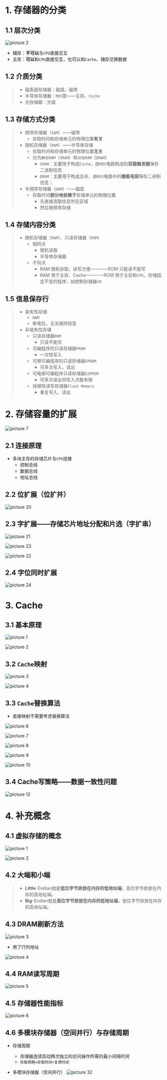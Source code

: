 # 1. 存储器的分类
## 1.1 层次分类

![picture 2](../assets/e3ee0b01baac75df9aec2ccb55393bbb0bee2c8b15674ad2531b7a9bcb78cd16.png)  
- 辅存：**不可以**与`CPU`直接交互
- 主存：**可以**和`CPU`直接交互，也可以和`Cache`、辅存交换数据

## 1.2 介质分类
> - 磁表面存储器：磁盘、磁带
> - 半导体存储器：`MOS`管——主存、`Cache`
> - 光存储器：光盘

## 1.3 存储方式分类
> - 顺序存储器（`SAM`）——磁带
>   - 存取时间和存储单元的物理位置**有关**
> - 随机存储器（`RAM`）——半导体存储
>   - 存取时间和存储单元的物理位置**无关**
>   - 分为`静态RAM`（`SRAM`）和`动态RAM`（`DRAM`）
>       - `SRAM`：主要用于构成`Cache`，由`MOS`电路构成的**双稳触发器**保存二进制信息
>       - `DRAM`：主要用于构成主存，由`MOS`电路中的**栅极电容**保存二进制信息；
> - 半顺序存储器（`DAM`）——磁盘
>   - 存取时间**部分地依赖于**存储单元的物理位置
>       - 先直接选取信息所在区域
>       - 然后按顺序存储
> 


## 1.4 存储内容分类
> - 随机存储器（`RAM`）、只读存储器（`ROM`）
>   - 相同点
>       - 随机读取
>       - 半导体存储器
>   - 不同点
>       - RAM 随机存取，读写方便————ROM 只能读不能写
>       - RAM 用于主存、Cache————ROM 用于主存和`CPU`，存储固定不变的程序，如控制存储器`CM`

## 1.5 信息保存行
> - 易失性存储
>   - `RAM`
>   - 断电后，无法保持信息
> - 非易失性存储
>   - 只读存储器`ROM`
>       - 只读不能写
>    - 可编程序的只读存储器`PROM`
>      - 一次性写入
>    - 可擦可编程序的只读存储器`EPROM`
>       - 可多次写入、读出
>   - 可电擦可编程序只读存储器`E2PROM`
>     - 可多次读出但写入次数有限
>   - 快擦除读写存储器`Flash Memory`
>     - 重复写入、读出

# 2. 存储容量的扩展

![picture 7](../assets/9bf58b72b5a6b79f617bd9d99a9c9a577850ba4235711490f0e647fcd2245bed.png)  


## 2.1 连接原理
- 多块主存的存储芯片与`CPU`连接
   - 控制总线
   - 数据总线
   - 地址总线

## 2.2 位扩展（位扩并）
![picture 20](../assets/a6077193fff4d1014cf871d17d12fe25699d7ea562109ad90907c6970689708e.png)  

## 2.3 字扩展——存储芯片地址分配和片选（字扩串）

![picture 21](../assets/cd60f7398922afe4f219f97f1e9396a64305bdf187b1e97ca0bea2199464a1f1.png)  


![picture 23](../assets/4fa75d16f3c41ea7a5ae5d36fc13fa80dc7b05a92a1335ddb03d5faf73a333bf.png)  

![picture 22](../assets/3679b56e7385919b84459b716b14e882ecb7ce67549d0fcd000fa6f60f873b5d.png)  

## 2.4 字位同时扩展

![picture 24](../assets/1ec7014013d6d473e7a63e50d4ea8d2c837aa1e485d73a4fbde9bc104a37ced0.png)  



# 3. Cache

## 3.1 基本原理
![picture 1](../assets/8f5d55fa52d242f692dabd72385079244ce558731b29b998b61e9bf195c8d1a1.png)  

![picture 2](../assets/db406dc8f50e62208cd8204634b889b162bc74df25dcc38f45d0923e69d09170.png)  


## 3.2 `Cache`映射


![picture 3](../assets/8f101fc6c2465bb243552365b510345ef356d75e154785d3d779a1c0351e6b5d.png)  

![picture 4](../assets/2d0c21b2a40946486beafd907669793e21e5b2b6a487905a6e5000f4bec9d283.png)  

## 3.3 `Cache`替换算法

- 直接映射不需要考虑替换算法

![picture 6](../assets/6bcd65fb1dade7b51bc6e4fda3d3fb70ba050b340347f970e35dda8ec79cd612.png)  

![picture 7](../assets/90abb8a4d5a979b3f3bb8c16851bfc6e49c3cc6059ac8f3fe1fd4812932f9047.png)  


![picture 8](../assets/2df373176f421e9d28a60ee183e1539983ef810beea057626f5bd7c823d6843d.png)  

![picture 9](../assets/a0d3dd9fa0002b1ab6d1c8fb16ec996b1ab2094c6ece235184fbcfe35af7455b.png)  

![picture 10](../assets/adb8ea0c761d78dd44a9c99a01bae81834531c6d05aa0284bd1e63da3f6918ef.png)  


## 3.4 Cache写策略——数据一致性问题

 ![picture 12](../assets/ef90ceaa17c1dfebcd17f918e5499d3db19131e7bd78575c09f264f6e112e35a.png)  



# 4. 补充概念

## 4.1 虚拟存储的概念

![picture 1](../assets/226797fede2c8a0a8cc7bd7a465e88ff31ab7c6a988598e15393a04f358396e1.png)  

![picture 2](../assets/acbe1467dd8df88985d328a3680e9722d2bbfc7b144dec46f104814e3d77c451.png)  



## 4.2 大端和小端
>-  **Little**-Endian就是**低位字节排放在内存的低地址端**，高位字节排放在内存的高地址端。
>-  **Big**-Endian就是**高位字节排放在内存的低地址端**，低位字节排放在内存的高地址端。

## 4.3 DRAM刷新方法

![picture 3](../assets/86b5e12d1d2a64888b8c3438c25da9520bce25aa96ca51954ce598ffa6f803db.png)  

- 用了行列地址

![picture 4](../assets/6d2b1084e9b8eb357e9f6178299123bab95c5d6f8be3416329424a9f99f1280b.png)  


## 4.4 RAM读写周期

![picture 5](../assets/8343556ab4e65072630155972283568470eb5a2b6fb26b2db4f7d12108f13cb3.png)  


## 4.5 存储器性能指标

![picture 6](../assets/290cd86e9815f7b39e9659b3ff7d2d023ea250bbe41208e6848688bea3d2953f.png)  

## 4.6 多模块存储器（空间并行）与存储周期

- 存储周期
  - 存储器连续启动两次独立的访问操作所需的最小间隔时间
  - `存取周期=存取时间+复原时间`

- 多模块存储器（空间并行）
![picture 32](../assets/25f85b1f1907f6c8a116eeac35822326a35620d1d43a87c8bc1428485a88e708.png)  
